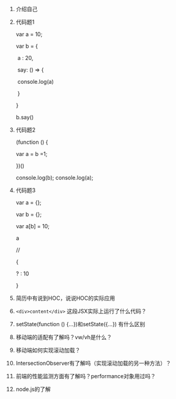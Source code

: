 1. 介绍自己

2. 代码题1

   var a =  10;

   var b = {

   ​	 a : 20,

   ​	say:  () => {

   ​		console.log(a)

   ​	}

   }

   b.say()



3. 代码题2

   (function () {

   var  a = b =1;

   })()

   console.log(b);
   console.log(a);

   

4. 代码题3

   var a = {};

   var b = {};

   var a[b] = 10;

   

   a 

   //

   {

    ? : 10

   }



5. 简历中有说到HOC，说说HOC的实际应用

6. `<div>content</div>` 这段JSX实际上运行了什么代码？

7. setState(function () {...})和setState({...}) 有什么区别

8. 移动端的适配有了解吗？vw/vh是什么？

9. 移动端如何实现滚动加载？

10. IntersectionObserver有了解吗（实现滚动加载的另一种方法）？

11. 前端的性能监测方面有了解吗？performance对象用过吗？

12. node.js的了解

    